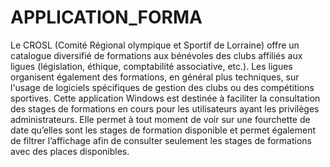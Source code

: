 # APPLICATION_FORMA
Le CROSL (Comité Régional olympique et Sportif de Lorraine) offre un catalogue diversifié de formations aux bénévoles des clubs affiliés aux ligues (législation, éthique, comptabilité associative, etc.). Les ligues organisent également des formations, en général plus techniques, sur l'usage de logiciels spécifiques de gestion des clubs ou des compétitions sportives. Cette application Windows est destinée à faciliter la consultation des stages de formations en cours pour les utilisateurs ayant les privilèges administrateurs. Elle permet à tout moment de voir sur une fourchette de date qu’elles sont les stages de formation disponible et permet également de filtrer l’affichage afin de consulter seulement les stages de formations avec des places disponibles.
